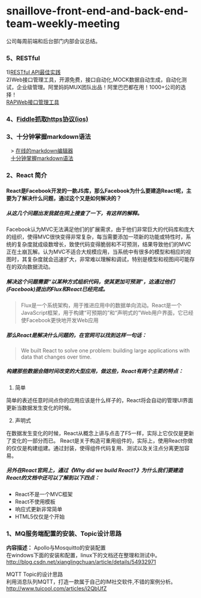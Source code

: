 # snaillove-front-end-and-back-end-team-weekly-meeting
公司每周前端和后台部门内部会议总结。


### 5、RESTful
1)[RESTful API最佳实践](https://zhuanlan.zhihu.com/p/25647039)    
2)Web接口管理工具，开源免费，接口自动化,MOCK数据自动生成，自动化测试，企业级管理。阿里妈妈MUX团队出品！阿里巴巴都在用！1000+公司的选择！   
  [RAPWeb接口管理工具](https://github.com/thx/RAP)
  
        

### 4、[Fiddle抓取https协议(ios)](http://blog.csdn.net/xianglingchuan/article/details/57122268)


### 3、十分钟掌握markdown语法
    > [在线的markdown编辑器](https://www.zybuluo.com/mdeditor)    
    [十分钟掌握markdown语法](https://www.zybuluo.com/JauYang/note/665506)
    
   
### 2、React 简介
#### React是Facebook开发的一款JS库，那么Facebook为什么要建造React呢，主要为了解决什么问题，通过这个又是如何解决的？

##### 从这几个问题出发我就在网上搜查了一下，有这样的解释。

Facebook认为MVC无法满足他们的扩展需求，由于他们非常巨大的代码库和庞大的组织，使得MVC很快变得非常复杂，每当需要添加一项新的功能或特性时，系统的复杂度就成级数增长，致使代码变得脆弱和不可预测，结果导致他们的MVC正在土崩瓦解。认为MVC不适合大规模应用，当系统中有很多的模型和相应的视图时，其复杂度就会迅速扩大，非常难以理解和调试，特别是模型和视图间可能存在的双向数据流动。

##### 解决这个问题需要“以某种方式组织代码，使其更加可预测”，这通过他们(Facebook)提出的Flux和React已经完成。

> Flux是一个系统架构，用于推进应用中的数据单向流动。React是一个JavaScript框架，用于构建“可预期的”和“声明式的”Web用户界面，它已经使Facebook更快地开发Web应用

##### 那么React是解决什么问题的，在官网可以找到这样一句话：

> We built React to solve one problem: building large applications with data that changes over time.

##### 构建那些数据会随时间改变的大型应用，做这些，React有两个主要的特点：

1. 简单

简单的表述任意时间点你的应用应该是什么样子的，React将会自动的管理UI界面更新当数据发生变化的时候。

2. 声明式

在数据发生变化的时候，React从概念上讲与点击了F5一样，实际上它仅仅是更新了变化的一部分而已。
React是关于构造可重用组件的，实际上，使用React你做的仅仅是构建组建。通过封装，使得组件代码复用、测试以及关注点分离更加容易。

##### 另外在React官网上，通过《Why did we build React?》为什么我们要建造React的文档中还可以了解到以下四点：
- React不是一个MVC框架
- React不使用模板
- 响应式更新非常简单
- HTML5仅仅是个开始


### 1、MQ服务端配置的安装、Topic设计思路

**内容描述：** Apollo与Mosquitto的安装配置<BR>
    在windows下面的安装和配置，linux下的文档还在整理和测试中。<BR>
    http://blog.csdn.net/xianglingchuan/article/details/54932971


MQTT Topic的设计思路<BR>
    利用消息队列MQTT，打造一款属于自己的IM社交软件,不错的案例分析。<BR>
    http://www.tuicool.com/articles/i2QbUfZ<BR>
    

